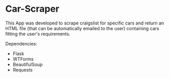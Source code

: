 # Car-Scraper


This App was developed to scrape craigslist for specific cars and return an HTML file (that can be automatically emailed to the user) containing cars fitting the user's requirements.


Dependencies: 
- Flask
- WTForms
- BeautifulSoup
- Requests
